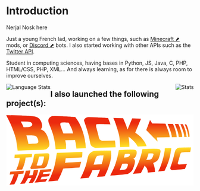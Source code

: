 <h1>Introduction</h1>

<p>Nerjal Nosk here</p>
<p>Just a young French lad, working on a few things, such as <a href="https://www.minecraft.net" target="_blank">Minecraft ⬈</a> mods, or <a href="https://www.discord.com" target="_blank">Discord ⬈</a> bots. I also started working with other APIs such as the <a href="https://www.twitter.com">Twitter API</a>.</p>
<p>Student in computing sciences, having bases in Python, JS, Java, C, PHP, HTML/CSS, PHP, XML... And always learning, as for there is always room to improve ourselves.</p>

<img align="left" alt="Language Stats" src="https://github-readme-stats.anuraghazra1.vercel.app/api/top-langs/?username=NerjalNosk&show_icons=true&theme=dark" />
<img align="right" alt="Stats" src="https://github-readme-stats.vercel.app/api?username=NerjalNosk&show_icons=true&layout=compact&theme=dark" />

<h2>I also launched the following project(s):</h2>

<a href="https://github.com/orgs/Back-to-the-Fabric/"><img align="left" alt="Back to the Fabric" src="https://raw.githubusercontent.com/NerjalNosk/NerjalNosk/main/pictures/bttf_icon.png"/></a>